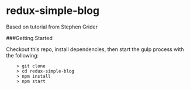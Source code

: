 # redux-simple-blog

Based on tutorial from Stephen Grider

###Getting Started

Checkout this repo, install dependencies, then start the gulp process with the following:

```
	> git clone 
	> cd redux-simple-blog
	> npm install
	> npm start
```
